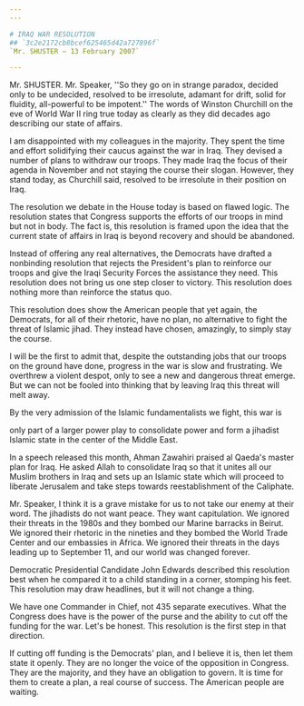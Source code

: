 ```yaml
---
---

# IRAQ WAR RESOLUTION
## `3c2e2172cb8bcef625465d42a727896f`
`Mr. SHUSTER — 13 February 2007`

---
```



Mr. SHUSTER. Mr. Speaker, ''So they go on in strange paradox, decided 
only to be undecided, resolved to be irresolute, adamant for drift, 
solid for fluidity, all-powerful to be impotent.'' The words of Winston 
Churchill on the eve of World War II ring true today as clearly as they 
did decades ago describing our state of affairs.

I am disappointed with my colleagues in the majority. They spent the 
time and effort solidifying their caucus against the war in Iraq. They 
devised a number of plans to withdraw our troops. They made Iraq the 
focus of their agenda in November and not staying the course their 
slogan. However, they stand today, as Churchill said, resolved to be 
irresolute in their position on Iraq.

The resolution we debate in the House today is based on flawed logic. 
The resolution states that Congress supports the efforts of our troops 
in mind but not in body. The fact is, this resolution is framed upon 
the idea that the current state of affairs in Iraq is beyond recovery 
and should be abandoned.

Instead of offering any real alternatives, the Democrats have drafted 
a nonbinding resolution that rejects the President's plan to reinforce 
our troops and give the Iraqi Security Forces the assistance they need. 
This resolution does not bring us one step closer to victory. This 
resolution does nothing more than reinforce the status quo.

This resolution does show the American people that yet again, the 
Democrats, for all of their rhetoric, have no plan, no alternative to 
fight the threat of Islamic jihad. They instead have chosen, amazingly, 
to simply stay the course.

I will be the first to admit that, despite the outstanding jobs that 
our troops on the ground have done, progress in the war is slow and 
frustrating. We overthrew a violent despot, only to see a new and 
dangerous threat emerge. But we can not be fooled into thinking that by 
leaving Iraq this threat will melt away.

By the very admission of the Islamic fundamentalists we fight, this 
war is


only part of a larger power play to consolidate power and form a 
jihadist Islamic state in the center of the Middle East.

In a speech released this month, Ahman Zawahiri praised al Qaeda's 
master plan for Iraq. He asked Allah to consolidate Iraq so that it 
unites all our Muslim brothers in Iraq and sets up an Islamic state 
which will proceed to liberate Jerusalem and take steps towards 
reestablishment of the Caliphate.

Mr. Speaker, I think it is a grave mistake for us to not take our 
enemy at their word. The jihadists do not want peace. They want 
capitulation. We ignored their threats in the 1980s and they bombed our 
Marine barracks in Beirut. We ignored their rhetoric in the nineties 
and they bombed the World Trade Center and our embassies in Africa. We 
ignored their threats in the days leading up to September 11, and our 
world was changed forever.

Democratic Presidential Candidate John Edwards described this 
resolution best when he compared it to a child standing in a corner, 
stomping his feet. This resolution may draw headlines, but it will not 
change a thing.

We have one Commander in Chief, not 435 separate executives. What the 
Congress does have is the power of the purse and the ability to cut off 
the funding for the war. Let's be honest. This resolution is the first 
step in that direction.

If cutting off funding is the Democrats' plan, and I believe it is, 
then let them state it openly. They are no longer the voice of the 
opposition in Congress. They are the majority, and they have an 
obligation to govern. It is time for them to create a plan, a real 
course of success. The American people are waiting.